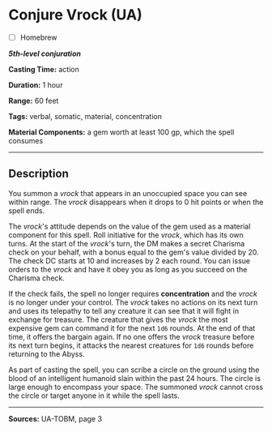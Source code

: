 # Conjure Vrock (UA)

- [ ] Homebrew

***5th-level conjuration***

**Casting Time:** action

**Duration:** 1 hour

**Range:** 60 feet

**Tags:** verbal, somatic, material, concentration

**Material Components:** a gem worth at least 100 gp, which the spell consumes

---

## Description
You summon a *vrock* that appears in an unoccupied space you can see within range.
The *vrock* disappears when it drops to 0 hit points or when the spell ends.

The *vrock*'s attitude depends on the value of the gem used as a material component for this spell.
Roll initiative for the *vrock*, which has its own turns.
At the start of the *vrock*'s turn, the DM makes a secret Charisma check on your behalf, with a bonus equal to the gem's value divided by 20.
The check DC starts at 10 and increases by 2 each round.
You can issue orders to the *vrock* and have it obey you as long as you succeed on the Charisma check.

If the check fails, the spell no longer requires **concentration** and the *vrock* is no longer under your control.
The *vrock* takes no actions on its next turn and uses its telepathy to tell any creature it can see that it will fight in exchange for treasure.
The creature that gives the *vrock* the most expensive gem can command it for the next `1d6` rounds.
At the end of that time, it offers the bargain again.
If no one offers the *vrock* treasure before its next turn begins, it attacks the nearest creatures for `1d6` rounds before returning to the Abyss.

As part of casting the spell, you can scribe a circle on the ground using the blood of an intelligent humanoid slain within the past 24 hours.
The circle is large enough to encompass your space.
The summoned *vrock* cannot cross the circle or target anyone in it while the spell lasts.

---

**Sources:** UA-TOBM, page 3
